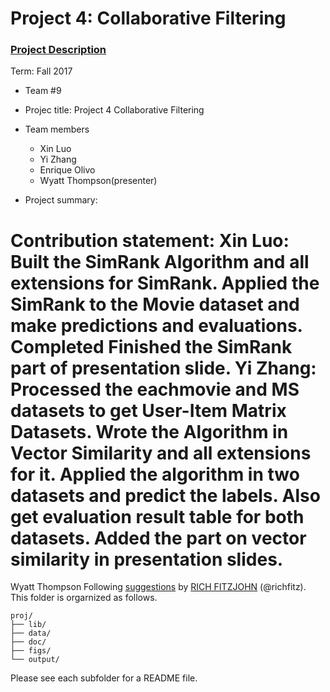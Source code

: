 # Project 4: Collaborative Filtering

### [Project Description](doc/project4_desc.md)

Term: Fall 2017

+ Team #9
+ Projec title: Project 4 Collaborative Filtering
+ Team members
	+ Xin Luo
	+ Yi Zhang
	+ Enrique Olivo
	+ Wyatt Thompson(presenter)
	
+ Project summary: 

	
**Contribution statement**:  Xin Luo: Built the SimRank Algorithm and all extensions for SimRank. Applied the SimRank to the Movie dataset and make predictions and evaluations. Completed Finished the SimRank part of presentation slide.
Yi Zhang: Processed the eachmovie and MS datasets to get User-Item Matrix Datasets. Wrote the Algorithm in Vector Similarity and all extensions for it. Applied the algorithm in two datasets and predict the labels. Also get evaluation result table for both datasets. Added the part on vector similarity in presentation slides.
=======
Wyatt Thompson
Following [suggestions](http://nicercode.github.io/blog/2013-04-05-projects/) by [RICH FITZJOHN](http://nicercode.github.io/about/#Team) (@richfitz). This folder is orgarnized as follows.
```
proj/
├── lib/
├── data/
├── doc/
├── figs/
└── output/
```

Please see each subfolder for a README file.
